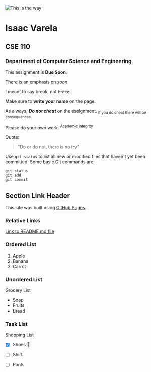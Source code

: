 ![This is the way](https://starwarsblog.starwars.com/wp-content/uploads/2022/09/mando-grogu-galaxys-edge-tall.jpg)

# Isaac Varela
## CSE 110
### Department of Computer Science and Engineering

This assignment is **Due Soon**.

There is an emphasis on *soon*.

I meant to say break, not ~~brake~~.

Make sure to **write your name** on the page.

As always, ***Do not cheat*** on the assignment.
<sub>If you do cheat there will be consequences.</sub>

Please do your own work.
<sup>Academic integrity</sup>

Quote:
> "Do or do not, there is no try"

Use `git status` to list all new or modified files that haven't yet been committed.
Some basic Git commands are:
```
git status
git add
git commit
```
## Section Link Header
This site was built using [GitHub Pages](https://pages.github.com/).

### Relative Links
[Link to README.md file](/README.md)

### Ordered List
1. Apple
2. Banana
3. Carrot

### Unordered List
Grocery List
- Soap
- Fruits
- Bread

### Task List
Shopping List
- [x] Shoes :tada:
- [ ] Shirt
- [ ] Pants

